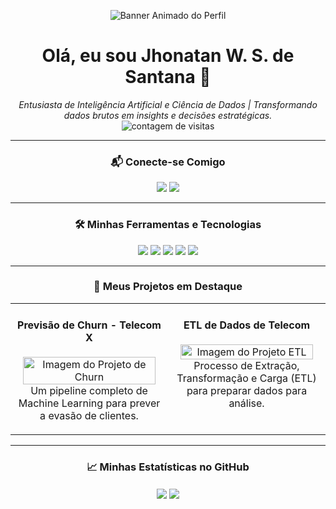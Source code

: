 <p align="center">
  <img src="https://i.imgur.com/your_banner_image.gif" alt="Banner Animado do Perfil"/>
  </p>

<h1 align="center">Olá, eu sou Jhonatan W. S. de Santana 👋</h1>

<p align="center">
  <em>Entusiasta de Inteligência Artificial e Ciência de Dados | Transformando dados brutos em insights e decisões estratégicas.</em>
  <br>
  <img src="https://komarev.com/ghpvc/?username=jhonatanwsds&style=flat-square&color=blueviolet" alt="contagem de visitas" />
</p>

---

<h3 align="center">📬 Conecte-se Comigo</h3>

<p align="center">
  <a href="https://www.linkedin.com/in/SEU_LINK_AQUI" target="_blank"><img src="https://img.shields.io/badge/LinkedIn-0077B5?style=for-the-badge&logo=linkedin&logoColor=white"></a>
  <a href="mailto:SEU_EMAIL@exemplo.com"><img src="https://img.shields.io/badge/Email-D14836?style=for-the-badge&logo=gmail&logoColor=white"></a>
</p>

---

<h3 align="center">🛠️ Minhas Ferramentas e Tecnologias</h3>

<p align="center">
  <img src="https://img.shields.io/badge/Python-3776AB?style=for-the-badge&logo=python&logoColor=white" />
  <img src="https://img.shields.io/badge/Pandas-150458?style=for-the-badge&logo=pandas&logoColor=white" />
  <img src="https://img.shields.io/badge/scikit--learn-F7931E?style=for-the-badge&logo=scikit-learn&logoColor=white" />
  <img src="https://img.shields.io/badge/TensorFlow-FF6F00?style=for-the-badge&logo=tensorflow&logoColor=white" />
  <img src="https://img.shields.io/badge/Git-F05032?style=for-the-badge&logo=git&logoColor=white" />
</p>

---

<h3 align="center">🚀 Meus Projetos em Destaque</h3>

<table align="center">
  <tr>
    <td valign="top" width="50%">
      <h4 align="center">Previsão de Churn - Telecom X</h4>
      <p align="center">
        <a href="https://github.com/jhonatanwsds/Desafio_Telecom_Parte2" target="_blank">
          <img width="95%" src="https://i.imgur.com/your_project_image.png" alt="Imagem do Projeto de Churn"/>
        </a>
        <br>
        Um pipeline completo de Machine Learning para prever a evasão de clientes.
      </p>
    </td>
    <td valign="top" width="50%">
      <h4 align="center">ETL de Dados de Telecom</h4>
      <p align="center">
         <a href="https://github.com/jhonatanwsds/TelecomX_BR" target="_blank">
          <img width="95%" src="https://i.imgur.com/your_project_image2.png" alt="Imagem do Projeto ETL"/>
        </a>
        <br>
        Processo de Extração, Transformação e Carga (ETL) para preparar dados para análise.
      </p>
    </td>
  </tr>
</table>

---

<h3 align="center">📈 Minhas Estatísticas no GitHub</h3>

<p align="center">
    <img align="center" src="https://github-readme-stats.vercel.app/api?username=jhonatanwsds&show_icons=true&theme=dracula&rank_icon=github" />
    <img align="center" src="https://github-readme-stats.vercel.app/api/top-langs/?username=jhonatanwsds&layout=compact&theme=dracula" />
</p>
